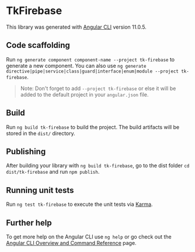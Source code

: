 # TkFirebase

This library was generated with [Angular CLI](https://github.com/angular/angular-cli) version 11.0.5.

## Code scaffolding

Run `ng generate component component-name --project tk-firebase` to generate a new component. You can also use `ng generate directive|pipe|service|class|guard|interface|enum|module --project tk-firebase`.
> Note: Don't forget to add `--project tk-firebase` or else it will be added to the default project in your `angular.json` file. 

## Build

Run `ng build tk-firebase` to build the project. The build artifacts will be stored in the `dist/` directory.

## Publishing

After building your library with `ng build tk-firebase`, go to the dist folder `cd dist/tk-firebase` and run `npm publish`.

## Running unit tests

Run `ng test tk-firebase` to execute the unit tests via [Karma](https://karma-runner.github.io).

## Further help

To get more help on the Angular CLI use `ng help` or go check out the [Angular CLI Overview and Command Reference](https://angular.io/cli) page.
